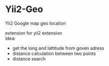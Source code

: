 Yii2-Geo
========

Yii2 Google map geo location


extension for yii2 extension<br>
Idea:

-  get the long and lattitude from goven adress
-  distance calculation between two points
-  distance search
